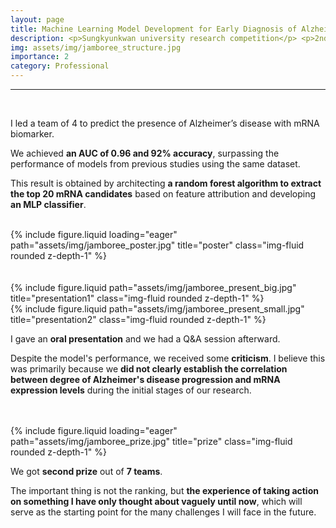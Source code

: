 ```yaml
---
layout: page
title: Machine Learning Model Development for Early Diagnosis of Alzheimer’s Disease
description: <p>Sungkyunkwan university research competition</p> <p>2nd prize out of 7 teams</p>
img: assets/img/jamboree_structure.jpg
importance: 2
category: Professional
---
```


<hr>

<br>

I led a team of 4 to predict the presence of Alzheimer’s disease with mRNA biomarker.

We achieved **an AUC of 0.96 and 92% accuracy**, surpassing the performance of models from previous studies using the same dataset.

This result is obtained by architecting **a random forest algorithm to extract the top 20 mRNA candidates** based on feature attribution and developing **an MLP classifier**.

<br>

<div class="row">
    <div class="col-sm mt-3 mt-md-0">
        {% include figure.liquid loading="eager" path="assets/img/jamboree_poster.jpg" title="poster" class="img-fluid rounded z-depth-1" %}
    </div>
</div>

<br>
<br>

<div class="row justify-content-sm-center">
    <div class="col-sm-8 mt-3 mt-md-0">
        {% include figure.liquid path="assets/img/jamboree_present_big.jpg" title="presentation1" class="img-fluid rounded z-depth-1" %}
    </div>
    <div class="col-sm-4 mt-3 mt-md-0">
        {% include figure.liquid path="assets/img/jamboree_present_small.jpg" title="presentation2" class="img-fluid rounded z-depth-1" %}
    </div>
</div>

I gave an **oral presentation** and we had a Q&A session afterward.

Despite the model's performance, we received some **criticism**. I believe this was primarily because we **did not clearly establish the correlation between degree of Alzheimer's disease progression and mRNA expression levels** during the initial stages of our research.

<br>
<br>

<div class="row">
    <div class="col-sm mt-3 mt-md-0">
        {% include figure.liquid loading="eager" path="assets/img/jamboree_prize.jpg" title="prize" class="img-fluid rounded z-depth-1" %}
    </div>
</div>

We got **second prize** out of **7 teams**.

The important thing is not the ranking, but **the experience of taking action on something I have only thought about vaguely until now**, which will serve as the starting point for the many challenges I will face in the future.
